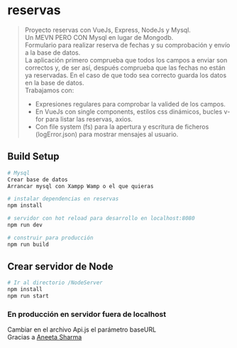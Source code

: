 # reservas

> Proyecto reservas con VueJs, Express, NodeJs y Mysql.<br>
> Un MEVN PERO CON Mysql en lugar de Mongodb.<br>
> Formulario para realizar reserva de fechas y su comprobación y envío a la base de datos.<br>
> La aplicación primero comprueba que todos los campos a enviar son correctos y, de ser así, después comprueba que las fechas no están ya reservadas. En el caso de que todo sea correcto guarda los datos en la base de datos.<br>
> Trabajamos con:<br>
> - Expresiones regulares para comprobar la valided de los campos.
> - En VueJs con single components, estilos css dinámicos, bucles v-for para listar las reservas, axios.
> - Con file system (fs) para la apertura y escritura de ficheros (logError.json) para mostrar mensajes al usuario.

## Build Setup

``` bash
# Mysql
Crear base de datos
Arrancar mysql con Xampp Wamp o el que quieras

# instalar dependencias en reservas
npm install

# servidor con hot reload para desarrollo en localhost:8080
npm run dev

# construir para producción
npm run build
```

## Crear servidor de Node

``` bash
# Ir al directorio /NodeServer
npm install
npm run start
```

### En producción en servidor fuera de localhost

Cambiar en el archivo Api.js el parámetro baseURL<br>
Gracias a [Aneeta Sharma](https://medium.com/@anaida07/mevn-stack-application-part-1-3a27b61dcae0)
